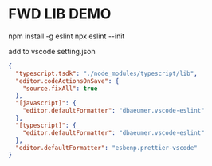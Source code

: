 # FWD LIB DEMO

npm install -g eslint
npx eslint --init

add to vscode setting.json

```json
{
  "typescript.tsdk": "./node_modules/typescript/lib",
  "editor.codeActionsOnSave": {
    "source.fixAll": true
  },
  "[javascript]": {
    "editor.defaultFormatter": "dbaeumer.vscode-eslint"
  },
  "[typescript]": {
    "editor.defaultFormatter": "dbaeumer.vscode-eslint"
  },
  "editor.defaultFormatter": "esbenp.prettier-vscode"
}
```
